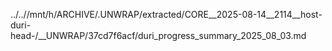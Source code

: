../..//mnt/h/ARCHIVE/.UNWRAP/extracted/CORE__2025-08-14__2114__host-duri-head-/__UNWRAP/37cd7f6acf/duri_progress_summary_2025_08_03.md